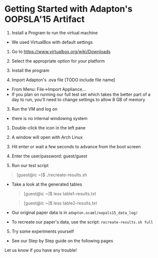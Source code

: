 Getting Started with Adapton's OOPSLA'15 Artifact
=================================================

1. Install a Program to run the virtual machine 
  * We used VirtualBox with default settings
  1. Go to https://www.virtualbox.org/wiki/Downloads
  2. Select the appropriate option for your platform
  3. Install the program

2. Import Adapton's .ova file [TODO include file name]
  * From Menu: File->Import Appliance...
  * If you plan on running our full test set which takes the better part of a day to run, you'll need to change settings to allow 8 GB of memory

3. Run the VM and log on
  * there is no internal windowing system
  1. Double-click the icon in the left pane
  2. A window will open with Arch Linux
  3. Hit enter or wait a few seconds to advance from the boot screen
  4. Enter the user/password: guest/guest

4. Run our test script
  >[guest@ic ~]$ ./recreate-results.sh


  * Take a look at the generated tables

    >[guest@ic ~]$ less table1-results.txt

    >[guest@ic ~]$ less table2-results.txt

  * Our original paper data is in `adapton.ocaml/oopals15_data_log/`

  * To recreate our paper's data, use the script: `recreate-results.sh full`

5. Try some experiments yourself
  * See our Step by Step guide on the following pages

Let us know if you have any trouble!
